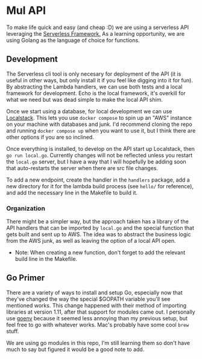 # Mul API

To make life quick and easy (and cheap :D) we are using a serverless API leveraging the [Serverless Framework.](https://serverless.com/) As a learning opportunity, we are using Golang as the language of choice for functions.

## Development

The Serverless cli tool is only necesary for deployment of the API (it is useful in other ways, but only install it if you feel like digging into it for fun). By abstracting the Lambda handlers, we can use both tests and a local framework for development.
Echo is the local framework, it's overkill for what we need but was dead simple to make the local API shim.  

Once we start using a database, for local development we can use [Localstack](https://github.com/localstack/localstack). This lets you use `docker compose` to spin up an "AWS" instance on your machine with databases and junk.  I'd recommend cloning the repo and running `docker compose up` when you want to use it, but I think there are other options if you are so inclined.

Once everything is installed, to develop on the API start up Localstack, then `go run local.go`. Currently changes will not be reflected unless you restart the `local.go` server, but I have a way that I will hopefully be adding soon that auto-restarts the server when there are src file changes.

To add a new endpoint, create the handler in the `handlers` package, add a new directory for it for the lambda build process (see `hello/` for reference), and add the necessary line in the Makefile to build it.

### Organization

There might be a simpler way, but the approach taken has a library of the API handlers that can be imported by `local.go` and the special function that gets built and sent up to AWS.  The idea was to abstract the business logic from the AWS junk, as well as leaving the option of a local API open.

* Note: When creating a new function, don't forget to add the relevant build line in the Makefile.

## Go Primer

There are a variety of ways to install and setup Go, especially now that they've changed the way the special $GOPATH variable you'll see mentioned works.  This change happened with their method of importing libraries at version 1.11, after that support for modules came out. I personally use [goenv](https://github.com/syndbg/goenv) because it seemed less annoying than my previous setup, but feel free to go with whatever works.  Mac's probably have some cool `brew` stuff.

We are using go modules in this repo, I'm still learning them so don't have much to say but figured it would be a good note to add.